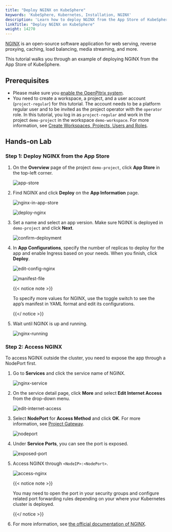 ```yaml
---
title: "Deploy NGINX on KubeSphere"
keywords: 'KubeSphere, Kubernetes, Installation, NGINX'
description: 'Learn how to deploy NGINX from the App Store of KubeSphere and access its service.'
linkTitle: "Deploy NGINX on KubeSphere"
weight: 14270
---
```


[NGINX](https://www.nginx.com/) is an open-source software application for web serving, reverse proxying, caching, load balancing, media streaming, and more.

This tutorial walks you through an example of deploying NGINX from the App Store of KubeSphere.

## Prerequisites

- Please make sure you [enable the OpenPitrix system](../../../pluggable-components/app-store/).
- You need to create a workspace, a project, and a user account (`project-regular`) for this tutorial. The account needs to be a platform regular user and to be invited as the project operator with the `operator` role. In this tutorial, you log in as `project-regular` and work in the project `demo-project` in the workspace `demo-workspace`. For more information, see [Create Workspaces, Projects, Users and Roles](../../../quick-start/create-workspace-and-project/).

## Hands-on Lab

### Step 1: Deploy NGINX from the App Store

1. On the **Overview** page of the project `demo-project`, click **App Store** in the top-left corner.

   ![app-store](/images/docs/appstore/built-in-apps/nginx-app/app-store.png)

2. Find NGINX and click **Deploy** on the **App Information** page.

   ![nginx-in-app-store](/images/docs/appstore/built-in-apps/nginx-app/nginx-in-app-store.png)

   ![deploy-nginx](/images/docs/appstore/built-in-apps/nginx-app/deploy-nginx.png)

3. Set a name and select an app version. Make sure NGINX is deployed in `demo-project` and click **Next**.

   ![confirm-deployment](/images/docs/appstore/built-in-apps/nginx-app/confirm-deployment.png)

4. In **App Configurations**, specify the number of replicas to deploy for the app and enable Ingress based on your needs. When you finish, click **Deploy**.

   ![edit-config-nginx](/images/docs/appstore/built-in-apps/nginx-app/edit-config-nginx.png)

   ![manifest-file](/images/docs/appstore/built-in-apps/nginx-app/manifest-file.png)

   {{< notice note >}}

   To specify more values for NGINX, use the toggle switch to see the app’s manifest in YAML format and edit its configurations. 

   {{</ notice >}}

5. Wait until NGINX is up and running.

   ![nginx-running](/images/docs/appstore/built-in-apps/nginx-app/nginx-running.png)

### Step 2: Access NGINX

To access NGINX outside the cluster, you need to expose the app through a NodePort first.

1. Go to **Services** and click the service name of NGINX.

   ![nginx-service](/images/docs/appstore/built-in-apps/nginx-app/nginx-service.png)

2. On the service detail page, click **More** and select **Edit Internet Access** from the drop-down menu.

   ![edit-internet-access](/images/docs/appstore/built-in-apps/nginx-app/edit-internet-access.png)

3. Select **NodePort** for **Access Method** and click **OK**. For more information, see [Project Gateway](../../../project-administration/project-gateway/).

   ![nodeport](/images/docs/appstore/built-in-apps/nginx-app/nodeport.png)

4. Under **Service Ports**, you can see the port is exposed.

   ![exposed-port](/images/docs/appstore/built-in-apps/nginx-app/exposed-port.png)

5. Access NGINX through `<NodeIP>:<NodePort>`.

   ![access-nginx](/images/docs/appstore/built-in-apps/nginx-app/access-nginx.png)

   {{< notice note >}}

   You may need to open the port in your security groups and configure related port forwarding rules depending on your where your Kubernetes cluster is deployed.

   {{</ notice >}} 

6. For more information, see [the official documentation of NGINX](https://docs.nginx.com/?_ga=2.48327718.1445131049.1605510038-1186152749.1605510038).
